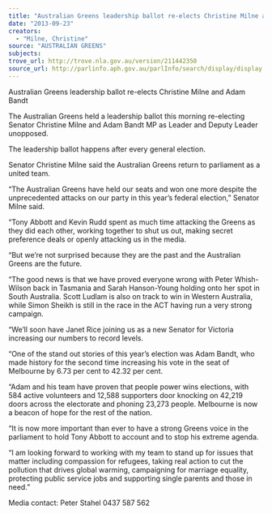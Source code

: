 ```yaml
---
title: "Australian Greens leadership ballot re-elects Christine Milne and Adam Bandt"
date: "2013-09-23"
creators:
  - "Milne, Christine"
source: "AUSTRALIAN GREENS"
subjects:
trove_url: http://trove.nla.gov.au/version/211442350
source_url: http://parlinfo.aph.gov.au/parlInfo/search/display/display.w3p;query=Id%3A%22media/pressrel/2742723%22
---
```


 Australian Greens leadership ballot re-elects Christine Milne and Adam Bandt   

 The Australian Greens held a leadership ballot this morning re-electing Senator Christine Milne and  Adam Bandt MP as Leader and Deputy Leader unopposed.   

 The leadership ballot happens after every general election.   

 Senator Christine Milne said the Australian Greens return to parliament as a united team.   

 “The Australian Greens have held our seats and won one more despite the unprecedented attacks  on our party in this year’s federal election,” Senator Milne said.   

 “Tony Abbott and Kevin Rudd spent as much time attacking the Greens as they did each other,  working together to shut us out, making secret preference deals or openly attacking us in the media.    

 “But we’re not surprised because they are the past and the Australian Greens are the future.    

 “The good news is that we have proved everyone wrong with Peter Whish-Wilson back in Tasmania  and Sarah Hanson-Young holding onto her spot in South Australia. Scott Ludlam is also on track to  win in Western Australia, while Simon Sheikh is still in the race in the ACT having run a very strong  campaign.   

 “We’ll soon have Janet Rice joining us as a new Senator for Victoria increasing our numbers to  record levels.    

 “One of the stand out stories of this year’s election was Adam Bandt, who made history for the  second time increasing his vote in the seat of Melbourne by 6.73 per cent to 42.32 per cent.    

 “Adam and his team have proven that people power wins elections, with 584 active volunteers and  12,588 supporters door knocking on 42,219 doors across the electorate and phoning 23,273 people.  Melbourne is now a beacon of hope for the rest of the nation.    

 “It is now more important than ever to have a strong Greens voice in the parliament to hold Tony  Abbott to account and to stop his extreme agenda.    

 “I am looking forward to working with my team to stand up for issues that matter including  compassion for refugees, taking real action to cut the pollution that drives global warming,  campaigning for marriage equality, protecting public service jobs and supporting single parents and  those in need.”   

 Media contact: Peter Stahel 0437 587 562   

